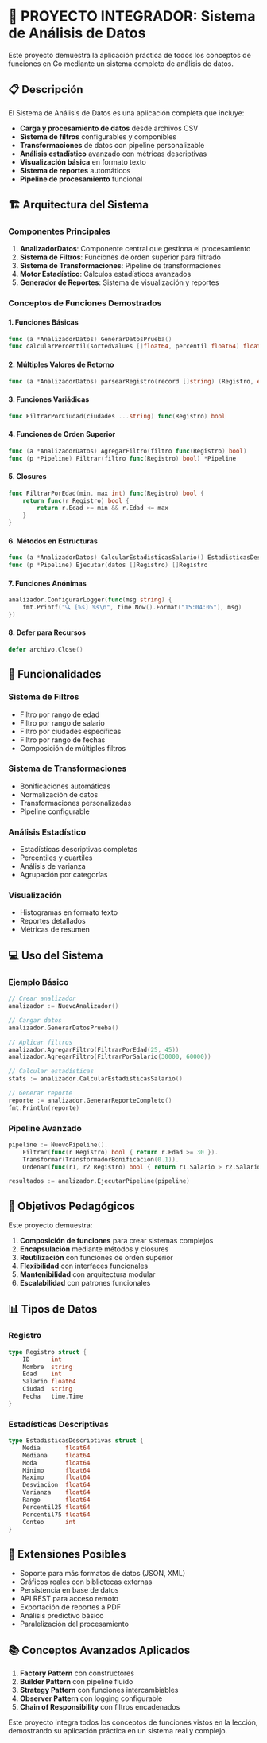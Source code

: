 # 🚀 PROYECTO INTEGRADOR: Sistema de Análisis de Datos

Este proyecto demuestra la aplicación práctica de todos los conceptos de funciones en Go mediante un sistema completo de análisis de datos.

## 📋 Descripción

El Sistema de Análisis de Datos es una aplicación completa que incluye:

- **Carga y procesamiento de datos** desde archivos CSV
- **Sistema de filtros** configurables y componibles
- **Transformaciones** de datos con pipeline personalizable
- **Análisis estadístico** avanzado con métricas descriptivas
- **Visualización básica** en formato texto
- **Sistema de reportes** automáticos
- **Pipeline de procesamiento** funcional

## 🏗️ Arquitectura del Sistema

### Componentes Principales

1. **AnalizadorDatos**: Componente central que gestiona el procesamiento
2. **Sistema de Filtros**: Funciones de orden superior para filtrado
3. **Sistema de Transformaciones**: Pipeline de transformaciones
4. **Motor Estadístico**: Cálculos estadísticos avanzados
5. **Generador de Reportes**: Sistema de visualización y reportes

### Conceptos de Funciones Demostrados

#### 1. Funciones Básicas
```go
func (a *AnalizadorDatos) GenerarDatosPrueba()
func calcularPercentil(sortedValues []float64, percentil float64) float64
```

#### 2. Múltiples Valores de Retorno
```go
func (a *AnalizadorDatos) parsearRegistro(record []string) (Registro, error)
```

#### 3. Funciones Variádicas
```go
func FiltrarPorCiudad(ciudades ...string) func(Registro) bool
```

#### 4. Funciones de Orden Superior
```go
func (a *AnalizadorDatos) AgregarFiltro(filtro func(Registro) bool)
func (p *Pipeline) Filtrar(filtro func(Registro) bool) *Pipeline
```

#### 5. Closures
```go
func FiltrarPorEdad(min, max int) func(Registro) bool {
    return func(r Registro) bool {
        return r.Edad >= min && r.Edad <= max
    }
}
```

#### 6. Métodos en Estructuras
```go
func (a *AnalizadorDatos) CalcularEstadisticasSalario() EstadisticasDescriptivas
func (p *Pipeline) Ejecutar(datos []Registro) []Registro
```

#### 7. Funciones Anónimas
```go
analizador.ConfigurarLogger(func(msg string) {
    fmt.Printf("🔍 [%s] %s\n", time.Now().Format("15:04:05"), msg)
})
```

#### 8. Defer para Recursos
```go
defer archivo.Close()
```

## 🚀 Funcionalidades

### Sistema de Filtros
- Filtro por rango de edad
- Filtro por rango de salario
- Filtro por ciudades específicas
- Filtro por rango de fechas
- Composición de múltiples filtros

### Sistema de Transformaciones
- Bonificaciones automáticas
- Normalización de datos
- Transformaciones personalizadas
- Pipeline configurable

### Análisis Estadístico
- Estadísticas descriptivas completas
- Percentiles y cuartiles
- Análisis de varianza
- Agrupación por categorías

### Visualización
- Histogramas en formato texto
- Reportes detallados
- Métricas de resumen

## 💻 Uso del Sistema

### Ejemplo Básico
```go
// Crear analizador
analizador := NuevoAnalizador()

// Cargar datos
analizador.GenerarDatosPrueba()

// Aplicar filtros
analizador.AgregarFiltro(FiltrarPorEdad(25, 45))
analizador.AgregarFiltro(FiltrarPorSalario(30000, 60000))

// Calcular estadísticas
stats := analizador.CalcularEstadisticasSalario()

// Generar reporte
reporte := analizador.GenerarReporteCompleto()
fmt.Println(reporte)
```

### Pipeline Avanzado
```go
pipeline := NuevoPipeline().
    Filtrar(func(r Registro) bool { return r.Edad >= 30 }).
    Transformar(TransformadorBonificacion(0.1)).
    Ordenar(func(r1, r2 Registro) bool { return r1.Salario > r2.Salario })

resultados := analizador.EjecutarPipeline(pipeline)
```

## 🎯 Objetivos Pedagógicos

Este proyecto demuestra:

1. **Composición de funciones** para crear sistemas complejos
2. **Encapsulación** mediante métodos y closures
3. **Reutilización** con funciones de orden superior
4. **Flexibilidad** con interfaces funcionales
5. **Mantenibilidad** con arquitectura modular
6. **Escalabilidad** con patrones funcionales

## 📊 Tipos de Datos

### Registro
```go
type Registro struct {
    ID      int
    Nombre  string
    Edad    int
    Salario float64
    Ciudad  string
    Fecha   time.Time
}
```

### Estadísticas Descriptivas
```go
type EstadisticasDescriptivas struct {
    Media       float64
    Mediana     float64
    Moda        float64
    Minimo      float64
    Maximo      float64
    Desviacion  float64
    Varianza    float64
    Rango       float64
    Percentil25 float64
    Percentil75 float64
    Conteo      int
}
```

## 🔧 Extensiones Posibles

- Soporte para más formatos de datos (JSON, XML)
- Gráficos reales con bibliotecas externas
- Persistencia en base de datos
- API REST para acceso remoto
- Exportación de reportes a PDF
- Análisis predictivo básico
- Paralelización del procesamiento

## 📚 Conceptos Avanzados Aplicados

1. **Factory Pattern** con constructores
2. **Builder Pattern** con pipeline fluido
3. **Strategy Pattern** con funciones intercambiables
4. **Observer Pattern** con logging configurable
5. **Chain of Responsibility** con filtros encadenados

Este proyecto integra todos los conceptos de funciones vistos en la lección, demostrando su aplicación práctica en un sistema real y complejo.
